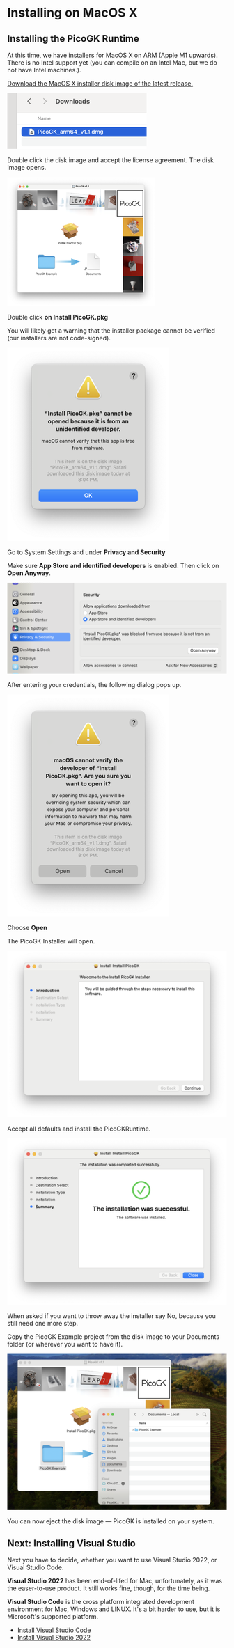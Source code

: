 # Installing on MacOS X

## Installing the PicoGK Runtime

At this time, we have installers for MacOS X on ARM (Apple M1 upwards). There is no Intel support yet (you can compile on an Intel Mac, but we do not have Intel machines.).

[Download the MacOS X installer disk image of the latest release.](https://github.com/leap71/PicoGK/releases)

<img src="images/image-20231125201341187.png" style="zoom:50%;" />

Double click the disk image and accept the license agreement. The disk image opens.

<img src="images/PicoGKDMG.png" style="zoom:33%;" />

Double click **on Install PicoGK.pkg**

You will likely get a warning that the installer package cannot be verified (our installers are not code-signed).

<img src="images/MacInstallerWarning.png" style="zoom:50%;" />

Go to System Settings and under **Privacy and Security**

Make sure **App Store and identified developers** is enabled. Then click on **Open Anyway**.

 <img src="images/MacSecuritySettings.png" style="zoom:50%;"/>

 After entering your credentials, the following dialog pops up.

<img src="images/Mac_OpenInstaller.png" style="zoom:50%;" />

Choose **Open**

The PicoGK Installer will open.

 <img src="images/MacInstaller1.png" style="zoom:50%;" />

Accept all defaults and install the PicoGKRuntime.

<img src="images/MacInstaller2.png" style="zoom:50%;" />

When asked if you want to throw away the installer say No, because you still need one more step.

Copy the PicoGK Example project from the disk image to your Documents folder (or wherever you want to have it).



<img src="images/MacOSPicoGKExample.png" style="zoom:50%;" />

You can now eject the disk image — PicoGK is installed on your system.

## Next: Installing Visual Studio

Next you have to decide, whether you want to use Visual Studio 2022, or Visual Studio Code. 

**Visual Studio 2022** has been end-of-lifed for Mac, unfortunately, as it was the easer-to-use product. It still works fine, though, for the time being.

**Visual Studio Code** is the cross platform integrated development environment for Mac, Windows and LINUX. It's a bit harder to use, but it is Microsoft's supported platform.

- [Install Visual Studio Code](VisualStudioCode_FirstTime.md)
- [Install Visual Studio 2022](VisualStudio_FirstTime.md)

